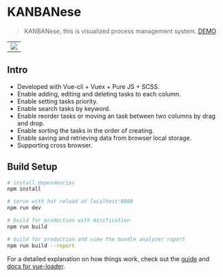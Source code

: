 # KANBANese
> KANBANese, this is visualized process management system. [DEMO](https://chenyiya.com/side-project/kanbanese/)
<table><tr><td>
    <img src="https://i.imgur.com/IN3NGjk.png" />
</td></tr></table>

## Intro

- Developed with Vue-cli + Vuex + Pure JS + SCSS.
- Enable adding, editing and deleting tasks to each column.
- Enable setting tasks priority.
- Enable search tasks by keyword.
- Enable reorder tasks or moving an task between two columns by drag and drop.
- Enable sorting the tasks in the order of creating.
- Enable saving and retrieving data from browser local storage.
- Supporting cross browser.

## Build Setup

``` bash
# install dependencies
npm install

# serve with hot reload at localhost:8080
npm run dev

# build for production with minification
npm run build

# build for production and view the bundle analyzer report
npm run build --report
```

For a detailed explanation on how things work, check out the [guide](http://vuejs-templates.github.io/webpack/) and [docs for vue-loader](http://vuejs.github.io/vue-loader).

